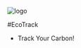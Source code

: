 ![logo](https://user-images.githubusercontent.com/94921824/229287196-62d2273c-6ca7-4386-8e4e-cdf2fe62c5b8.png)

#EcoTrack
- Track Your Carbon!
